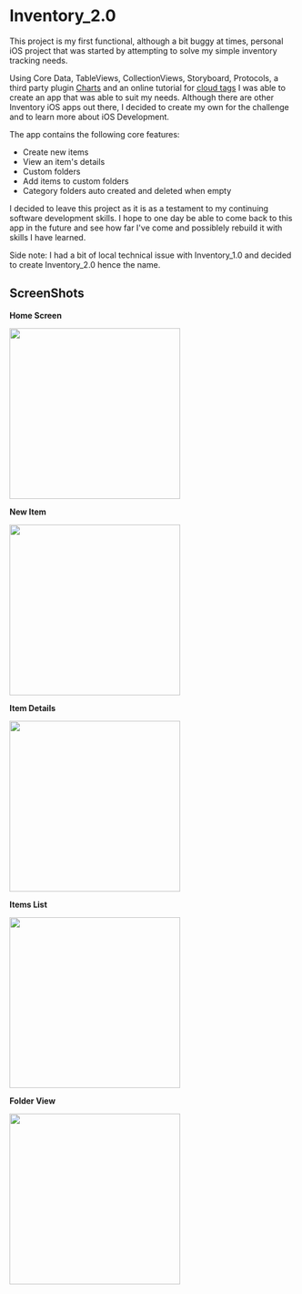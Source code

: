 # Inventory_2.0

This project is my first functional, although a bit buggy at times, personal iOS project that was started by attempting to solve my simple inventory tracking needs.

Using Core Data, TableViews, CollectionViews, Storyboard, Protocols, a third party plugin [Charts](https://github.com/danielgindi/Charts) and an online tutorial for [cloud tags](https://iostutorialjunction.com/2017/10/create-tag-clouds-view-in-swift-tutorial.html) I was able to create an app that was able to suit my needs. Although there are other Inventory iOS apps out there, I decided to create my own for the challenge and to learn more about iOS Development. 

The app contains the following core features:
* Create new items
* View an item's details
* Custom folders
* Add items to custom folders
* Category folders auto created and deleted when empty

I decided to leave this project as it is as a testament to my continuing software development skills. I hope to one day be able to come back to this app in the future and see how far I've come and possiblely rebuild it with skills I have learned.

Side note: I had a bit of local technical issue with Inventory_1.0 and decided to create Inventory_2.0 hence the name.

## ScreenShots

**Home Screen**

<img src="https://github.com/DuranAdrian/Inventory_2.0/blob/master/Inventory_2.0/Screenshots/Home_Screen.png" width="300">

**New Item**

<img src="https://github.com/DuranAdrian/Inventory_2.0/blob/master/Inventory_2.0/Screenshots/Add_New_Item.png" width="300">

**Item Details**

<img src="https://github.com/DuranAdrian/Inventory_2.0/blob/master/Inventory_2.0/Screenshots/Item_Details.png" width="300">

**Items List**

<img src="https://github.com/DuranAdrian/Inventory_2.0/blob/master/Inventory_2.0/Screenshots/Item_List.png" width="300">

**Folder View**

<img src="https://github.com/DuranAdrian/Inventory_2.0/blob/master/Inventory_2.0/Screenshots/Category_Folders.png" width="300">
